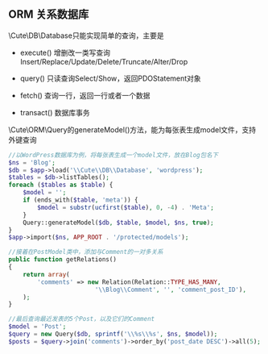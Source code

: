 
## ORM  关系数据库

\Cute\DB\Database只能实现简单的查询，主要是

* execute() 增删改一类写查询Insert/Replace/Update/Delete/Truncate/Alter/Drop

* query() 只读查询Select/Show，返回PDOStatement对象

* fetch() 查询一行，返回一行或者一个数据

* transact() 数据库事务

\Cute\ORM\Query的generateModel()方法，能为每张表生成model文件，支持外键查询

```php
//以WordPress数据库为例，将每张表生成一个model文件，放在Blog包名下
$ns = 'Blog';
$db = $app->load('\\Cute\\DB\\Database', 'wordpress');
$tables = $db->listTables();
foreach ($tables as $table) {
    $model = '';
    if (ends_with($table, 'meta')) {
        $model = substr(ucfirst($table), 0, -4) . 'Meta';
    }
    Query::generateModel($db, $table, $model, $ns, true);
}
$app->import($ns, APP_ROOT . '/protected/models');

//接着在PostModel类中，添加与Comment的一对多关系
public function getRelations()
{
    return array(
        'comments' => new Relation(Relation::TYPE_HAS_MANY,
                        '\\Blog\\Comment', '', 'comment_post_ID'),
    );
}

//最后查询最近发表的5个Post，以及它们的Comment
$model = 'Post';
$query = new Query($db, sprintf('\\%s\\%s', $ns, $model));
$posts = $query->join('comments')->order_by('post_date DESC')->all(5);
```